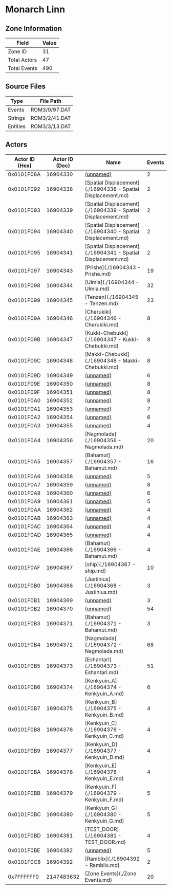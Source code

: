 # Monarch Linn

## Zone Information

| Field        |   Value |
|--------------|---------|
| Zone ID      |      31 |
| Total Actors |      47 |
| Total Events |     490 |

## Source Files

| Type     | File Path     |
|----------|---------------|
| Events   | ROM3/0/97.DAT |
| Strings  | ROM3/2/41.DAT |
| Entities | ROM3/3/13.DAT |

## Actors

| Actor ID (Hex)   |   Actor ID (Dec) | Name                                                         |   Events |
|------------------|------------------|--------------------------------------------------------------|----------|
| 0x0101F08A       |         16904330 | [(unnamed)](./16904330.md)                                   |        2 |
| 0x0101F092       |         16904338 | [Spatial Displacement](./16904338 - Spatial Displacement.md) |        2 |
| 0x0101F093       |         16904339 | [Spatial Displacement](./16904339 - Spatial Displacement.md) |        2 |
| 0x0101F094       |         16904340 | [Spatial Displacement](./16904340 - Spatial Displacement.md) |        2 |
| 0x0101F095       |         16904341 | [Spatial Displacement](./16904341 - Spatial Displacement.md) |        2 |
| 0x0101F097       |         16904343 | [Prishe](./16904343 - Prishe.md)                             |       19 |
| 0x0101F098       |         16904344 | [Ulmia](./16904344 - Ulmia.md)                               |       32 |
| 0x0101F099       |         16904345 | [Tenzen](./16904345 - Tenzen.md)                             |       23 |
| 0x0101F09A       |         16904346 | [Cherukiki](./16904346 - Cherukiki.md)                       |        8 |
| 0x0101F09B       |         16904347 | [Kukki-Chebukki](./16904347 - Kukki-Chebukki.md)             |        8 |
| 0x0101F09C       |         16904348 | [Makki-Chebukki](./16904348 - Makki-Chebukki.md)             |        8 |
| 0x0101F09D       |         16904349 | [(unnamed)](./16904349.md)                                   |        6 |
| 0x0101F09E       |         16904350 | [(unnamed)](./16904350.md)                                   |        8 |
| 0x0101F09F       |         16904351 | [(unnamed)](./16904351.md)                                   |        8 |
| 0x0101F0A0       |         16904352 | [(unnamed)](./16904352.md)                                   |        8 |
| 0x0101F0A1       |         16904353 | [(unnamed)](./16904353.md)                                   |        7 |
| 0x0101F0A2       |         16904354 | [(unnamed)](./16904354.md)                                   |        6 |
| 0x0101F0A3       |         16904355 | [(unnamed)](./16904355.md)                                   |        4 |
| 0x0101F0A4       |         16904356 | [Nagmolada](./16904356 - Nagmolada.md)                       |       20 |
| 0x0101F0A5       |         16904357 | [Bahamut](./16904357 - Bahamut.md)                           |       16 |
| 0x0101F0A6       |         16904358 | [(unnamed)](./16904358.md)                                   |        5 |
| 0x0101F0A7       |         16904359 | [(unnamed)](./16904359.md)                                   |        8 |
| 0x0101F0A8       |         16904360 | [(unnamed)](./16904360.md)                                   |        6 |
| 0x0101F0A9       |         16904361 | [(unnamed)](./16904361.md)                                   |        5 |
| 0x0101F0AA       |         16904362 | [(unnamed)](./16904362.md)                                   |        4 |
| 0x0101F0AB       |         16904363 | [(unnamed)](./16904363.md)                                   |        4 |
| 0x0101F0AC       |         16904364 | [(unnamed)](./16904364.md)                                   |        4 |
| 0x0101F0AD       |         16904365 | [(unnamed)](./16904365.md)                                   |        4 |
| 0x0101F0AE       |         16904366 | [Bahamut](./16904366 - Bahamut.md)                           |        4 |
| 0x0101F0AF       |         16904367 | [ship](./16904367 - ship.md)                                 |       10 |
| 0x0101F0B0       |         16904368 | [Justinius](./16904368 - Justinius.md)                       |        3 |
| 0x0101F0B1       |         16904369 | [(unnamed)](./16904369.md)                                   |        3 |
| 0x0101F0B2       |         16904370 | [(unnamed)](./16904370.md)                                   |       54 |
| 0x0101F0B3       |         16904371 | [Bahamut](./16904371 - Bahamut.md)                           |        3 |
| 0x0101F0B4       |         16904372 | [Nagmolada](./16904372 - Nagmolada.md)                       |       68 |
| 0x0101F0B5       |         16904373 | [Eshantarl](./16904373 - Eshantarl.md)                       |       51 |
| 0x0101F0B6       |         16904374 | [Kenkyuin_A](./16904374 - Kenkyuin_A.md)                     |        6 |
| 0x0101F0B7       |         16904375 | [Kenkyuin_B](./16904375 - Kenkyuin_B.md)                     |        4 |
| 0x0101F0B8       |         16904376 | [Kenkyuin_C](./16904376 - Kenkyuin_C.md)                     |        4 |
| 0x0101F0B9       |         16904377 | [Kenkyuin_D](./16904377 - Kenkyuin_D.md)                     |        4 |
| 0x0101F0BA       |         16904378 | [Kenkyuin_E](./16904378 - Kenkyuin_E.md)                     |        4 |
| 0x0101F0BB       |         16904379 | [Kenkyuin_F](./16904379 - Kenkyuin_F.md)                     |        5 |
| 0x0101F0BC       |         16904380 | [Kenkyuin_G](./16904380 - Kenkyuin_G.md)                     |        5 |
| 0x0101F0BD       |         16904381 | [TEST_DOOR](./16904381 - TEST_DOOR.md)                       |        4 |
| 0x0101F0BE       |         16904382 | [(unnamed)](./16904382.md)                                   |        5 |
| 0x0101F0C8       |         16904392 | [Ramblix](./16904392 - Ramblix.md)                           |        2 |
| 0x7FFFFFF0       |       2147483632 | [Zone Events](./Zone Events.md)                              |       20 |